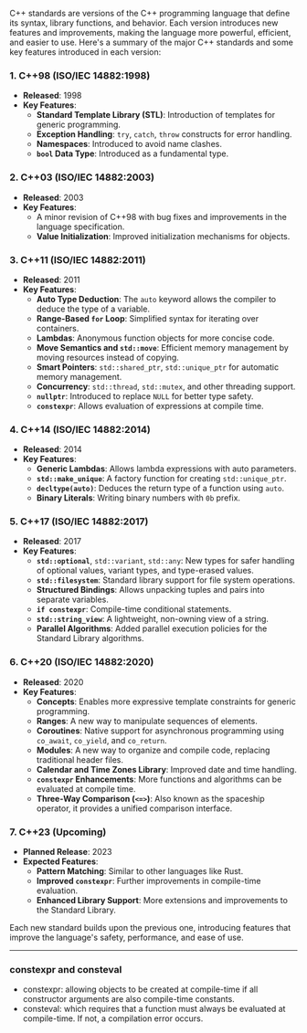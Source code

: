 C++ standards are versions of the C++ programming language that define its syntax, library functions, and behavior. Each version introduces new features and improvements, making the language more powerful, efficient, and easier to use. Here's a summary of the major C++ standards and some key features introduced in each version:

### 1. C++98 (ISO/IEC 14882:1998)
- **Released**: 1998
- **Key Features**:
  - **Standard Template Library (STL)**: Introduction of templates for generic programming.
  - **Exception Handling**: `try`, `catch`, `throw` constructs for error handling.
  - **Namespaces**: Introduced to avoid name clashes.
  - **`bool` Data Type**: Introduced as a fundamental type.

### 2. C++03 (ISO/IEC 14882:2003)
- **Released**: 2003
- **Key Features**:
  - A minor revision of C++98 with bug fixes and improvements in the language specification.
  - **Value Initialization**: Improved initialization mechanisms for objects.

### 3. C++11 (ISO/IEC 14882:2011)
- **Released**: 2011
- **Key Features**:
  - **Auto Type Deduction**: The `auto` keyword allows the compiler to deduce the type of a variable.
  - **Range-Based `for` Loop**: Simplified syntax for iterating over containers.
  - **Lambdas**: Anonymous function objects for more concise code.
  - **Move Semantics and `std::move`**: Efficient memory management by moving resources instead of copying.
  - **Smart Pointers**: `std::shared_ptr`, `std::unique_ptr` for automatic memory management.
  - **Concurrency**: `std::thread`, `std::mutex`, and other threading support.
  - **`nullptr`**: Introduced to replace `NULL` for better type safety.
  - **`constexpr`**: Allows evaluation of expressions at compile time.

### 4. C++14 (ISO/IEC 14882:2014)
- **Released**: 2014
- **Key Features**:
  - **Generic Lambdas**: Allows lambda expressions with auto parameters.
  - **`std::make_unique`**: A factory function for creating `std::unique_ptr`.
  - **`decltype(auto)`**: Deduces the return type of a function using `auto`.
  - **Binary Literals**: Writing binary numbers with `0b` prefix.

### 5. C++17 (ISO/IEC 14882:2017)
- **Released**: 2017
- **Key Features**:
  - **`std::optional`**, `std::variant`, `std::any`: New types for safer handling of optional values, variant types, and type-erased values.
  - **`std::filesystem`**: Standard library support for file system operations.
  - **Structured Bindings**: Allows unpacking tuples and pairs into separate variables.
  - **`if constexpr`**: Compile-time conditional statements.
  - **`std::string_view`**: A lightweight, non-owning view of a string.
  - **Parallel Algorithms**: Added parallel execution policies for the Standard Library algorithms.

### 6. C++20 (ISO/IEC 14882:2020)
- **Released**: 2020
- **Key Features**:
  - **Concepts**: Enables more expressive template constraints for generic programming.
  - **Ranges**: A new way to manipulate sequences of elements.
  - **Coroutines**: Native support for asynchronous programming using `co_await`, `co_yield`, and `co_return`.
  - **Modules**: A new way to organize and compile code, replacing traditional header files.
  - **Calendar and Time Zones Library**: Improved date and time handling.
  - **`constexpr` Enhancements**: More functions and algorithms can be evaluated at compile time.
  - **Three-Way Comparison (`<=>`)**: Also known as the spaceship operator, it provides a unified comparison interface.

### 7. C++23 (Upcoming)
- **Planned Release**: 2023
- **Expected Features**:
  - **Pattern Matching**: Similar to other languages like Rust.
  - **Improved `constexpr`**: Further improvements in compile-time evaluation.
  - **Enhanced Library Support**: More extensions and improvements to the Standard Library.

Each new standard builds upon the previous one, introducing features that improve the language's safety, performance, and ease of use.
<hr>

### constexpr and consteval
 - constexpr: allowing objects to be created at compile-time if all constructor arguments are also compile-time constants.
 - consteval: which requires that a function must always be evaluated at compile-time. If not, a compilation error occurs.

